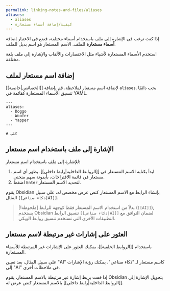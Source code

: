 ```yaml
---
permalink: linking-notes-and-files/aliases
aliases:
  - aliases
  - كيفية/إضافة أسماء مستعارة
---
```


إذا كنت ترغب في الإشارة إلى ملف باستخدام أسماء مختلفة، فضع في الاعتبار إضافة **أسماء مستعارة** للملف. الاسم المستعار هو اسم بديل للملف.

استخدم الأسماء المستعارة لأشياء مثل الاختصارات والألقاب والإشارة إلى ملف بلغة مختلفة.

## إضافة اسم مستعار لملف

لإضافة اسم مستعار لملاحظة، قم بإضافة [[الخصائص|خاصية]] `aliases`. يجب دائمًا تنسيق الأسماء المستعارة كقائمة في YAML.

```rtl
---
aliases:
  - Doggo
  - Woofer
  - Yapper
---

# كلب
```

## الإشارة إلى ملف باستخدام اسم مستعار

للإشارة إلى ملف باستخدام اسم مستعار:

1. ابدأ بكتابة الاسم المستعار في [[الروابط الداخلية|رابط داخلي]]. يظهر أي اسم مستعار في قائمة الاقتراحات، بأيقونة سهم منحني.
2. اضغط `Enter` لتحديد الاسم المستعار.

يقوم Obsidian بإنشاء الرابط مع الاسم المستعار كنص عرض مخصص له، على سبيل المثال `[[ذكاء صناعي|AI]]`.

> [!ملحوظة]
> بدلاً من استخدام الاسم المستعار فقط كوجهة للرابط (`[[AI]]`), يستخدم Obsidian تنسيق الرابط `[[ذكاء صناعي|AI]]` لضمان التوافق مع التطبيقات الأخرى التي تستخدم تنسيق روابط الويكي.

## العثور على إشارات غير مرتبطة لاسم مستعار

باستخدام [[الروابط الخلفية]]، يمكنك العثور على الإشارات غير المرتبطة للأسماء المستعارة.

على سبيل المثال، بعد تعيين "AI" كاسم مستعار لـ "ذكاء صناعي"، يمكنك رؤية الإشارات إلى "AI" في ملاحظات أخرى.

إذا قمت بربط إشارة غير مرتبطة بالاسم المستعار، يقوم Obsidian بتحويل الإشارة إلى [[الروابط الداخلية|رابط داخلي]] بالاسم المستعار كنص عرض له.
